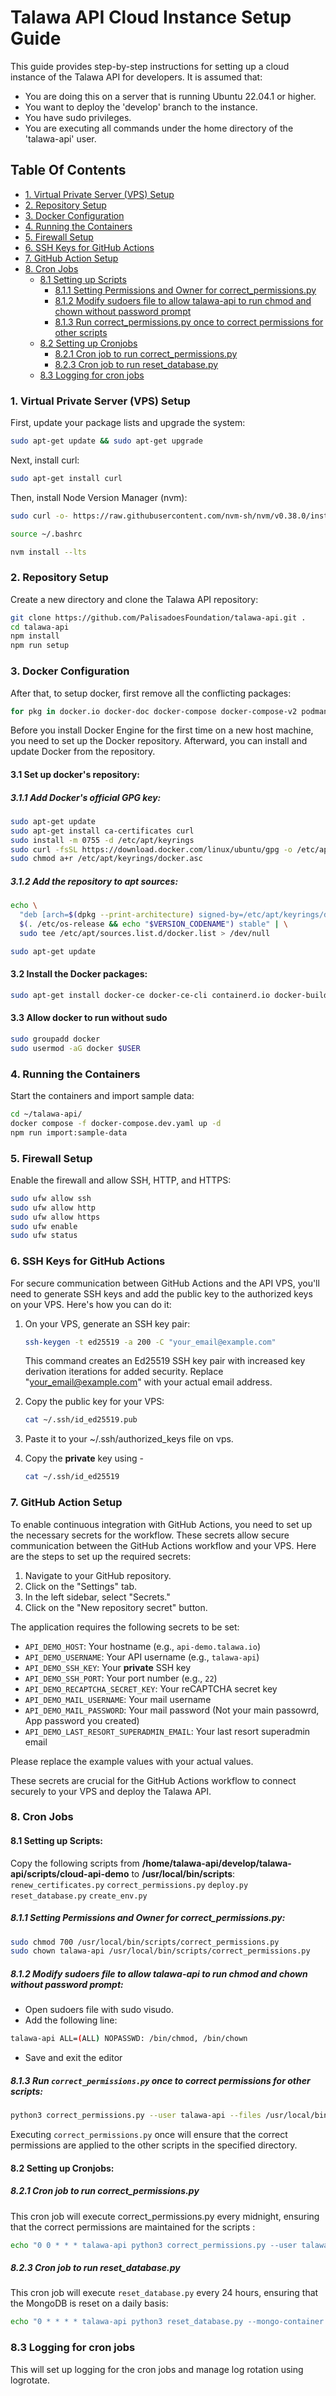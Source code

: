 # Talawa API Cloud Instance Setup Guide

This guide provides step-by-step instructions for setting up a cloud instance of the Talawa API for developers. It is assumed that:

- You are doing this on a server that is running Ubuntu 22.04.1 or higher.
- You want to deploy the 'develop' branch to the instance.
- You have sudo privileges.
- You are executing all commands under the home directory of the 'talawa-api' user.

## Table Of Contents

- [1. Virtual Private Server (VPS) Setup](#1-virtual-private-server-vps-setup)
- [2. Repository Setup](#2-repository-setup)
- [3. Docker Configuration](#3-docker-configuration)
- [4. Running the Containers](#4-running-the-containers)
- [5. Firewall Setup](#5-firewall-setup)
- [6. SSH Keys for GitHub Actions](#6-ssh-keys-for-github-actions)
- [7. GitHub Action Setup](#7-github-action-setup)
- [8. Cron Jobs](#8-cron-jobs)
  - [8.1 Setting up Scripts](#81-setting-up-scripts)
    - [8.1.1 Setting Permissions and Owner for correct_permissions.py](#811-setting-permissions-and-owner-for-correct_permissionspy)
    - [8.1.2 Modify sudoers file to allow talawa-api to run chmod and chown without password prompt](#812-modify-sudoers-file-to-allow-talawa-api-to-run-chmod-and-chown-without-password-prompt)
    - [8.1.3 Run correct_permissions.py once to correct permissions for other scripts](#813-run-correct_permissionspy-once-to-correct-permissions-for-other-scripts)
  - [8.2 Setting up Cronjobs](#82-setting-up-cronjobs)
    - [8.2.1 Cron job to run correct_permissions.py](#821-cron-job-to-run-correct_permissionspy)
    - [8.2.3 Cron job to run reset_database.py](#823-cron-job-to-run-reset_databasepy)
  - [8.3 Logging for cron jobs](#83-logging-for-cron-jobs)

### 1. Virtual Private Server (VPS) Setup

First, update your package lists and upgrade the system:

```bash
sudo apt-get update && sudo apt-get upgrade
```

Next, install curl:

```bash
sudo apt-get install curl
```

Then, install Node Version Manager (nvm):

```bash
sudo curl -o- https://raw.githubusercontent.com/nvm-sh/nvm/v0.38.0/install.sh | bash

source ~/.bashrc

nvm install --lts
```

### 2. Repository Setup

Create a new directory and clone the Talawa API repository:

```bash
git clone https://github.com/PalisadoesFoundation/talawa-api.git .
cd talawa-api
npm install
npm run setup
```

### 3. Docker Configuration

After that, to setup docker, first remove all the conflicting packages:

```bash
for pkg in docker.io docker-doc docker-compose docker-compose-v2 podman-docker containerd runc; do sudo apt-get remove $pkg; done
```

Before you install Docker Engine for the first time on a new host machine, you need to set up the Docker repository. Afterward, you can install and update Docker from the repository.

#### 3.1 Set up docker's repository:

##### 3.1.1 Add Docker's official GPG key:

```bash
sudo apt-get update
sudo apt-get install ca-certificates curl
sudo install -m 0755 -d /etc/apt/keyrings
sudo curl -fsSL https://download.docker.com/linux/ubuntu/gpg -o /etc/apt/keyrings/docker.asc
sudo chmod a+r /etc/apt/keyrings/docker.asc
```

##### 3.1.2 Add the repository to apt sources:

```bash
echo \
  "deb [arch=$(dpkg --print-architecture) signed-by=/etc/apt/keyrings/docker.asc] https://download.docker.com/linux/ubuntu \
  $(. /etc/os-release && echo "$VERSION_CODENAME") stable" | \
  sudo tee /etc/apt/sources.list.d/docker.list > /dev/null

sudo apt-get update
```

#### 3.2 Install the Docker packages:

```bash
sudo apt-get install docker-ce docker-ce-cli containerd.io docker-buildx-plugin docker-compose-plugin
```

#### 3.3 Allow docker to run without sudo

```bash
sudo groupadd docker
sudo usermod -aG docker $USER
```

### 4. Running the Containers

Start the containers and import sample data:

```bash
cd ~/talawa-api/
docker compose -f docker-compose.dev.yaml up -d
npm run import:sample-data
```

### 5. Firewall Setup

Enable the firewall and allow SSH, HTTP, and HTTPS:

```bash
sudo ufw allow ssh
sudo ufw allow http
sudo ufw allow https
sudo ufw enable
sudo ufw status
```

### 6. SSH Keys for GitHub Actions

For secure communication between GitHub Actions and the API VPS, you'll need to generate SSH keys and add the public key to the authorized keys on your VPS. Here's how you can do it:

1. On your VPS, generate an SSH key pair:

   ```bash
   ssh-keygen -t ed25519 -a 200 -C "your_email@example.com"
   ```

   This command creates an Ed25519 SSH key pair with increased key derivation iterations for added security. Replace "your_email@example.com" with your actual email address.

2. Copy the public key for your VPS:

   ```bash
   cat ~/.ssh/id_ed25519.pub
   ```

3. Paste it to your ~/.ssh/authorized_keys file on vps.

4. Copy the **private** key using -

   ```bash
   cat ~/.ssh/id_ed25519
   ```

### 7. GitHub Action Setup

To enable continuous integration with GitHub Actions, you need to set up the necessary secrets for the workflow. These secrets allow secure communication between the GitHub Actions workflow and your VPS. Here are the steps to set up the required secrets:

1. Navigate to your GitHub repository.
2. Click on the "Settings" tab.
3. In the left sidebar, select "Secrets."
4. Click on the "New repository secret" button.

The application requires the following secrets to be set:

- `API_DEMO_HOST`: Your hostname (e.g., `api-demo.talawa.io`)
- `API_DEMO_USERNAME`: Your API username (e.g., `talawa-api`)
- `API_DEMO_SSH_KEY`: Your **private** SSH key
- `API_DEMO_SSH_PORT`: Your port number (e.g., `22`)
- `API_DEMO_RECAPTCHA_SECRET_KEY`: Your reCAPTCHA secret key
- `API_DEMO_MAIL_USERNAME`: Your mail username
- `API_DEMO_MAIL_PASSWORD`: Your mail password (Not your main passowrd, App password you created)
- `API_DEMO_LAST_RESORT_SUPERADMIN_EMAIL`: Your last resort superadmin email

Please replace the example values with your actual values.

These secrets are crucial for the GitHub Actions workflow to connect securely to your VPS and deploy the Talawa API.

### 8. Cron Jobs

#### 8.1 Setting up Scripts:

Copy the following scripts from **/home/talawa-api/develop/talawa-api/scripts/cloud-api-demo** to **/usr/local/bin/scripts**:
`renew_certificates.py`
`correct_permissions.py`
`deploy.py`
`reset_database.py`
`create_env.py`

##### 8.1.1 Setting Permissions and Owner for correct_permissions.py:

```bash
sudo chmod 700 /usr/local/bin/scripts/correct_permissions.py
sudo chown talawa-api /usr/local/bin/scripts/correct_permissions.py
```

##### 8.1.2 Modify sudoers file to allow talawa-api to run chmod and chown without password prompt:

- Open sudoers file with sudo visudo.
- Add the following line:

```bash
talawa-api ALL=(ALL) NOPASSWD: /bin/chmod, /bin/chown
```

- Save and exit the editor

##### 8.1.3 Run `correct_permissions.py` once to correct permissions for other scripts:

```bash
python3 correct_permissions.py --user talawa-api --files /usr/local/bin/scripts/deploy.py /usr/local/bin/scripts/reset_database.py /usr/local/bin/scripts/renew_certificates.py /usr/local/bin/scripts/create_env.py
```

Executing `correct_permissions.py` once will ensure that the correct permissions are applied to the other scripts in the specified directory.

#### 8.2 Setting up Cronjobs:

##### 8.2.1 Cron job to run correct_permissions.py

This cron job will execute correct_permissions.py every midnight, ensuring that the correct permissions are maintained for the scripts :

```bash
echo "0 0 * * * talawa-api python3 correct_permissions.py --user talawa-api --files /usr/local/bin/scripts/deploy.py /usr/local/bin/scripts/reset_database.py /usr/local/bin/scripts/renew_certificates.py /usr/local/bin/scripts/create_env.py" | sudo tee /etc/cron.d/check_permissions
```

##### 8.2.3 Cron job to run reset_database.py

This cron job will execute `reset_database.py` every 24 hours, ensuring that the MongoDB is reset on a daily basis:

```bash
echo "0 * * * * talawa-api python3 reset_database.py --mongo-container develop-mongodb-1 --mongo-db talawa-api --repo-dir /home/talawa-api/develop" | sudo tee /etc/cron.d/reset_mongo
```

### 8.3 Logging for cron jobs

This will set up logging for the cron jobs and manage log rotation using logrotate.
